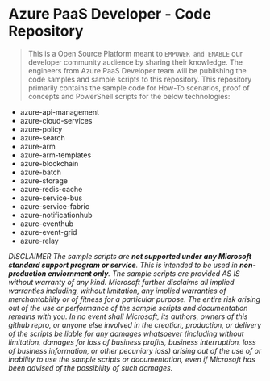 # Azure PaaS Developer - Code Repository

> This is a Open Source Platform meant to `EMPOWER and ENABLE` our developer community audience by sharing their knowledge. The engineers from Azure PaaS Developer team will be publishing the code samples and sample scripts to this repository. This repository primarily contains the sample code for How-To scenarios, proof of concepts and PowerShell scripts for the below technologies:

* azure-api-management 
* azure-cloud-services 
* azure-policy 
* azure-search 
* azure-arm 
* azure-arm-templates
* azure-blockchain 
* azure-batch
* azure-storage 
* azure-redis-cache 
* azure-service-bus 
* azure-service-fabric
* azure-notificationhub 
* azure-eventhub 
* azure-event-grid 
* azure-relay 



*DISCLAIMER
The sample scripts are **not supported under any Microsoft standard support program or service**. This is intended to be used in **non-production enviornment only**.
The sample scripts are provided AS IS without warranty of any kind. Microsoft further disclaims all implied warranties including, without limitation, any implied warranties of merchantability or of fitness for a particular purpose. The entire risk arising out of the use or performance of the sample scripts and documentation remains with you. In no event shall Microsoft, its authors, owners of this github repro, or anyone else involved in the creation, production, or delivery of the scripts be liable for any damages whatsoever (including without limitation, damages for loss of business profits, business interruption, loss of business information, or other pecuniary loss) arising out of the use of or inability to use the sample scripts or documentation, even if Microsoft has been advised of the possibility of such damages.*
